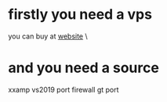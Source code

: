 # firstly you need a vps
you can buy at [website](https://www.ovhcloud.com/) \
# and you need a source

xxamp
vs2019
port  firewall
gt port
